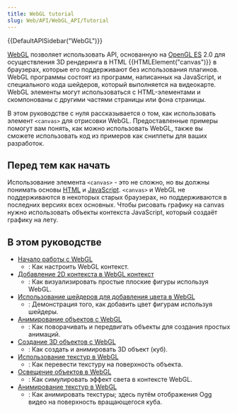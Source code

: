 ```yaml
---
title: WebGL tutorial
slug: Web/API/WebGL_API/Tutorial
---
```


{{DefaultAPISidebar("WebGL")}}

[WebGL](http://www.khronos.org/webgl/) позволяет использовать API, основанную на [OpenGL ES](http://www.khronos.org/opengles/) 2.0 для осуществления 3D рендеринга в HTML {{HTMLElement("canvas")}} в браузерах, которые его поддерживают без использования плагинов. WebGL программы состоят из программ, написанных на JavaScript, и специального кода шейдеров, который выполняется на видеокарте. WebGL элементы могут использоваться с HTML-элементами и скомпонованы с другими частями страницы или фона страницы.

В этом руководстве с нуля рассказывается о том, как использовать элемент `<canvas>` для отрисовки WebGL. Предоставленные примеры помогут вам понять, как можно использовать WebGL, также вы сможете использовать код из примеров как сниппеты для ваших разработок.

## Перед тем как начать

Использование элемента `<canvas>` - это не сложно, но вы должны понимать основы [HTML](/ru/docs/Web/HTML) и [JavaScript](/ru/docs/Web/JavaScript). `<canvas>` и WebGL не поддерживаются в некоторых старых браузерах, но поддерживаются в последних версиях всех основных. Чтобы рисовать графику на canvas нужно использовать объекты контекста JavaScript, который создаёт графику на лету.

## В этом руководстве

- [Начало работы с WebGL](/ru/docs/Web/API/WebGL_API/Tutorial/Getting_started_with_WebGL)
  - : Как настроить WebGL контекст.
- [Добавление 2D контекста в WebGL контекст](/ru/docs/Web/API/WebGL_API/Tutorial/Adding_2D_content_to_a_WebGL_context)
  - : Как визуализировать простые плоские фигуры используя WebGL.
- [Использование шейдеров для добавления цвета в WebGL](/ru/docs/Web/API/WebGL_API/Tutorial/Using_shaders_to_apply_color_in_WebGL)
  - : Демонстрация того, как добавить цвет фигурам используя шейдеры.
- [Анимирование объектов с WebGL](/ru/docs/Web/API/WebGL_API/Tutorial/Animating_objects_with_WebGL)
  - : Как поворачивать и передвигать объекты для создания простых анимаций.
- [Создание 3D объектов с WebGL](/ru/docs/Web/API/WebGL_API/Tutorial/Creating_3D_objects_using_WebGL)
  - : Как создать и анимировать 3D объект (куб).
- [Использование текстур в WebGL](/ru/docs/Web/API/WebGL_API/Tutorial/Using_textures_in_WebGL)
  - : Как перевести текстуру на поверхность объекта.
- [Освещение объектов в WebGL](/ru/docs/Web/API/WebGL_API/Tutorial/Lighting_in_WebGL)
  - : Как симулировать эффект света в контексте WebGL.
- [Анимирование текстур в WebGL](/ru/docs/Web/API/WebGL_API/Tutorial/Animating_textures_in_WebGL)
  - : Как анимировать текстуры; здесь путём отображения Ogg видео на поверхность вращающегося куба.
